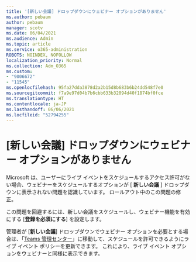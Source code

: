 ```yaml
---
title: '[新しい会議] ドロップダウンにウェビナー オプションがありません'
ms.author: pebaum
author: pebaum
manager: scotv
ms.date: 06/04/2021
ms.audience: Admin
ms.topic: article
ms.service: o365-administration
ROBOTS: NOINDEX, NOFOLLOW
localization_priority: Normal
ms.collection: Adm_O365
ms.custom:
- "9006672"
- "11545"
ms.openlocfilehash: 95fa27dda3878d2a2b15d8b683b6b24dd548f7e0
ms.sourcegitcommit: f7a9e97d04b7b6cbb633b32094d40f1874bf0fce
ms.translationtype: HT
ms.contentlocale: ja-JP
ms.lasthandoff: 06/06/2021
ms.locfileid: "52794255"
---
```

# <a name="webinar-option-missing-in-new-meeting-drop-down"></a>[新しい会議] ドロップダウンにウェビナー オプションがありません

Microsoft は、ユーザーにライブ イベントをスケジュールするアクセス許可がない場合、ウェビナーをスケジュールするオプションが [ **新しい会議** ] ドロップダウンに表示されない問題を認識しています。 ロールアウト中のこの問題の修正。

この問題を回避するには、新しい会議をスケジュールし、ウェビナー機能を有効にする [**登録を必須にする**] を設定します。

管理者が [**新しい会議**] ドロップダウンでウェビナー オプションを必要とする場合は、「[Teams 管理センター](https://admin.teams.microsoft.com/policies/broadcasts)」に移動して、スケジュールを許可できるようにライブ イベント ポリシーを更新できます。 これにより、ライブ イベント オプションをウェビナーと同様に表示できます。